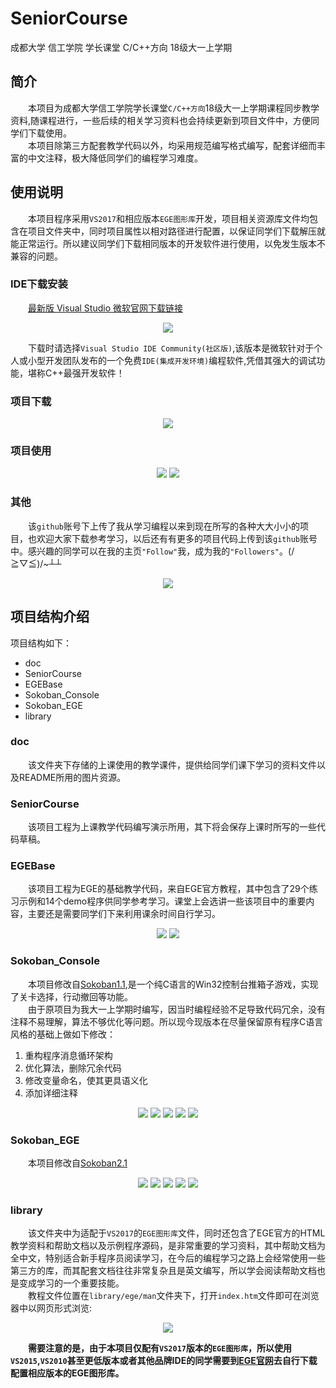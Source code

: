 # SeniorCourse
成都大学 信工学院 学长课堂 C/C++方向  18级大一上学期

## 简介
&emsp;&emsp;本项目为成都大学信工学院学长课堂`C/C++方向`18级大一上学期课程同步教学资料,随课程进行，一些后续的相关学习资料也会持续更新到项目文件中，方便同学们下载使用。<br>
&emsp;&emsp;本项目除第三方配套教学代码以外，均采用规范编写格式编写，配套详细而丰富的中文注释，极大降低同学们的编程学习难度。<br>

## 使用说明
&emsp;&emsp;本项目程序采用`VS2017`和相应版本`EGE图形库`开发，项目相关资源库文件均包含在项目文件夹中，同时项目属性以相对路径进行配置，以保证同学们下载解压就能正常运行。所以建议同学们下载相同版本的开发软件进行使用，以免发生版本不兼容的问题。<br>
### IDE下载安装
&emsp;&emsp;[最新版 Visual Studio 微软官网下载链接](https://visualstudio.microsoft.com/zh-hans/?rr=https%3A%2F%2Fdeveloper.microsoft.com%2Fzh-cn%2Fwindows)<br>

<div align=center>
  <img src="https://github.com/SiriYXR/SeniorCourse/blob/master/doc/README/Instructions/IDEdownload.png"/>
</div>

&emsp;&emsp;下载时请选择`Visual Studio IDE Community(社区版)`,该版本是微软针对于个人或小型开发团队发布的一个免费`IDE(集成开发环境)`编程软件,凭借其强大的调试功能，堪称C++最强开发软件！
### 项目下载
<div align=center>
  <img src="https://github.com/SiriYXR/SeniorCourse/blob/master/doc/README/Instructions/download.png"/>
</div>

### 项目使用
<div align=center>
  <img src="https://github.com/SiriYXR/SeniorCourse/blob/master/doc/README/Instructions/open.png"/>
  <img src="https://github.com/SiriYXR/SeniorCourse/blob/master/doc/README/Instructions/running.png"/>
</div>

### 其他
&emsp;&emsp;该`github`账号下上传了我从学习编程以来到现在所写的各种大大小小的项目，也欢迎大家下载参考学习，以后还有有更多的项目代码上传到该`github`账号中。感兴趣的同学可以在我的主页`"Follow"`我，成为我的`"Followers"`。(/≧▽≦)/~┴┴<br>

<div align=center>
  <img src="https://github.com/SiriYXR/SeniorCourse/blob/master/doc/README/Instructions/follow.png"/>
</div>

## 项目结构介绍
项目结构如下：<br>
* doc
* SeniorCourse
* EGEBase
* Sokoban_Console
* Sokoban_EGE
* library

### doc
&emsp;&emsp;该文件夹下存储的上课使用的教学课件，提供给同学们课下学习的资料文件以及README所用的图片资源。

### SeniorCourse
&emsp;&emsp;该项目工程为上课教学代码编写演示所用，其下将会保存上课时所写的一些代码草稿。

### EGEBase
&emsp;&emsp;该项目工程为EGE的基础教学代码，来自EGE官方教程，其中包含了29个练习示例和14个demo程序供同学参考学习。课堂上会选讲一些该项目中的重要内容，主要还是需要同学们下来利用课余时间自行学习。

<div align=center>
  <img src="https://github.com/SiriYXR/SeniorCourse/blob/master/doc/README/egebase/1.png"/>
  <img src="https://github.com/SiriYXR/SeniorCourse/blob/master/doc/README/egebase/2.png"/>
</div>

### Sokoban_Console
&emsp;&emsp;本项目修改自[Sokoban1.1](https://github.com/SiriYXR/Sokoban1.1),是一个纯C语言的Win32控制台推箱子游戏，实现了关卡选择，行动撤回等功能。<br>
&emsp;&emsp;由于原项目为我大一上学期时编写，因当时编程经验不足导致代码冗余，没有注释不易理解，算法不够优化等问题。所以现今现版本在尽量保留原有程序C语言风格的基础上做如下修改：
1. 重构程序消息循环架构
2. 优化算法，删除冗余代码
3. 修改变量命名，使其更具语义化
4. 添加详细注释

<div align=center>
  <img src="https://github.com/SiriYXR/SeniorCourse/blob/master/doc/README/sokoban_console/1.png"/>
  <img src="https://github.com/SiriYXR/SeniorCourse/blob/master/doc/README/sokoban_console/2.png"/>
  <img src="https://github.com/SiriYXR/SeniorCourse/blob/master/doc/README/sokoban_console/3.png"/>
  <img src="https://github.com/SiriYXR/SeniorCourse/blob/master/doc/README/sokoban_console/4.png"/>
  <img src="https://github.com/SiriYXR/SeniorCourse/blob/master/doc/README/sokoban_console/5.png"/>
</div>

### Sokoban_EGE
&emsp;&emsp;本项目修改自[Sokoban2.1](https://github.com/SiriYXR/Sokoban2.1)

<div align=center>
  <img src="https://github.com/SiriYXR/SeniorCourse/blob/master/doc/README/sokoban_ege/1.jpg"/>
  <img src="https://github.com/SiriYXR/SeniorCourse/blob/master/doc/README/sokoban_ege/2.jpg"/>
  <img src="https://github.com/SiriYXR/SeniorCourse/blob/master/doc/README/sokoban_ege/3.jpg"/>
  <img src="https://github.com/SiriYXR/SeniorCourse/blob/master/doc/README/sokoban_ege/4.jpg"/>
  <img src="https://github.com/SiriYXR/SeniorCourse/blob/master/doc/README/sokoban_ege/5.jpg"/>
</div>

### library
&emsp;&emsp;该文件夹中为适配于`VS2017`的`EGE图形库`文件，同时还包含了EGE官方的HTML教学资料和帮助文档以及示例程序源码，是非常重要的学习资料，其中帮助文档为全中文，特别适合新手程序员阅读学习，在今后的编程学习之路上会经常使用一些第三方的库，而其配套文档往往非常复杂且是英文编写，所以学会阅读帮助文档也是变成学习的一个重要技能。<br>
&emsp;&emsp;教程文件位置在`library/ege/man`文件夹下，打开`index.htm`文件即可在浏览器中以网页形式浏览:<br>

<div align=center>
  <img src="https://github.com/SiriYXR/SeniorCourse/blob/master/doc/README/ege/ege_index.png"/>
</div>

&emsp;&emsp;**需要注意的是，由于本项目仅配有`VS2017`版本的`EGE图形库`，所以使用`VS2015`,`VS2010`甚至更低版本或者其他品牌IDE的同学需要到[EGE官网](http://xege.org/)去自行下载配置相应版本的EGE图形库。**

